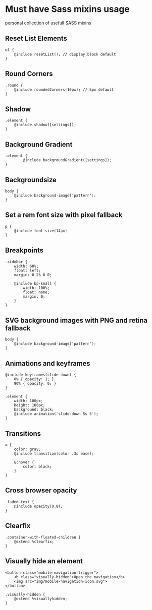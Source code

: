 # Must have Sass mixins usage

personal collection of usefull SASS mixins

## Reset List Elements

    ul {
        @include resetList(); // display:block default
    }

## Round Corners

    .round {
        @include roundedCorners(10px); // 5px default
    }

## Shadow

    .element {
        @include shadow([settings]);
    }

## Background Gradient

    .element {
        	@include backgroundGradient([settings]);
    }

## Backgroundsize

    body {
        @include background-image('pattern');
    }

## Set a rem font size with pixel fallback

    p {
        @include font-size(14px)
    }

## Breakpoints

    .sidebar {
        width: 60%;
        float: left;
        margin: 0 2% 0 0;

        @include bp-small {
            width: 100%;
            float: none;
            margin: 0;
        }
    }

## SVG background images with PNG and retina fallback

    body {
        @include background-image('pattern');
    }

## Animations and keyframes

    @include keyframes(slide-down) {
        0% { opacity: 1; }
        90% { opacity: 0; }
    }

    .element {
        width: 100px;
        height: 100px;
        background: black;
        @include animation('slide-down 5s 3');
    }

## Transitions

    a {
        color: gray;
        @include transition(color .3s ease);

        &:hover {
            color: black;
        }
    }

## Cross browser opacity

    .faded-text {
        @include opacity(0.8);
    }

## Clearfix

    .container-with-floated-children {
        @extend %clearfix;
    }

## Visually hide an element

    <button class="mobile-navigation-trigger">
        <b class="visually-hidden">Open the navigation</b>
        <img src="img/mobile-navigation-icon.svg">
    </button>

    .visually-hidden {
        @extend %visuallyhidden;
    }
